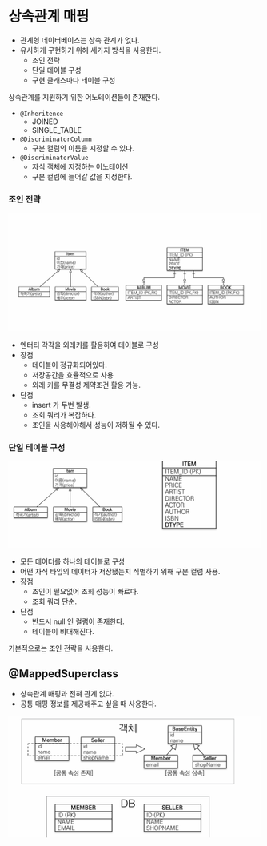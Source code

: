 상속관계 매핑
== 
- 관계형 데이터베이스는 상속 관계가 없다.
- 유사하게 구현하기 위해 세가지 방식을 사용한다.
  - 조인 전략
  - 단일 테이블 구성
  - 구현 클래스마다 테이블 구성

상속관계를 지원하기 위한 어노테이션들이 존재한다.
- `@Inheritence`
  - JOINED
  - SINGLE_TABLE
- `@DiscriminatorColumn`
  - 구분 컬럼의 이름을 지정할 수 있다.
- `@DiscriminatorValue`
  - 자식 객체에 지정하는 어노테이션
  - 구분 컬럼에 들어갈 값을 지정한다.

  
### 조인 전략
![img.png](img.png)
- 엔터티 각각을 외래키를 활용하여 테이블로 구성
- 장점
  - 테이블이 정규화되어있다.
  - 저장공간을 효율적으로 사용
  - 외래 키를 무결성 제약조건 활용 가능.
- 단점
  - insert 가 두번 발생.
  - 조회 쿼리가 복잡하다.
  - 조인을 사용해야해서 성능이 저하될 수 있다.


### 단일 테이블 구성
![img_1.png](img_1.png)
- 모든 데이터를 하나의 테이블로 구성
- 어떤 자식 타입의 데이터가 저장됐는지 식별하기 위해 구분 컬럼 사용.
- 장점
  - 조인이 필요없어 조회 성능이 빠르다.
  - 조회 쿼리 단순.
- 단점
  - 반드시 null 인 컬럼이 존재한다.
  - 테이블이 비대해진다.

기본적으로는 조인 전략을 사용한다.

## @MappedSuperclass
- 상속관계 매핑과 전혀 관계 없다.
- 공통 매핑 정보를 제공해주고 싶을 때 사용한다.

![img_2.png](img_2.png)

